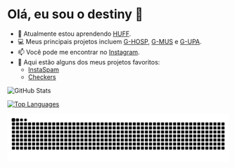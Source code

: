 # Olá, eu sou o destiny 👋

- 🌱 Atualmente estou aprendendo [HUFF](https://huff.sh).
- 💻 Meus principais projetos incluem [G-HOSP](https://www.inovadora.com.br/ghosp.html), [G-MUS](https://www.inovadora.com.br/gmus.html) e [G-UPA](https://www.inovadora.com.br/gupa.html).
- 📫 Você pode me encontrar no [Instagram](https://www.instagram.com/criminalclout).
- 🌟 Aqui estão alguns dos meus projetos favoritos:
  - [InstaSpam](https://github.com/criminalinfluencer/instaspam)
  - [Checkers](https://github.com/criminalinfluencer/ch-s)

![GitHub Stats](https://github-readme-stats.vercel.app/api?username=criminalinfluencer&show_icons=true&theme=dark)

[![Top Languages](https://github-readme-stats.vercel.app/api/top-langs/?username=criminalinfluencer&layout=compact&theme=dark)](https://github.com/criminalinfluencer)

![Snake animation](https://raw.githubusercontent.com/criminalinfluencer/criminalinfluencer/output/snake.svg)

